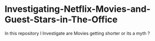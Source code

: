 # Investigating-Netflix-Movies-and-Guest-Stars-in-The-Office
In this repository I Investigate are Movies getting shorter or its a myth ?
